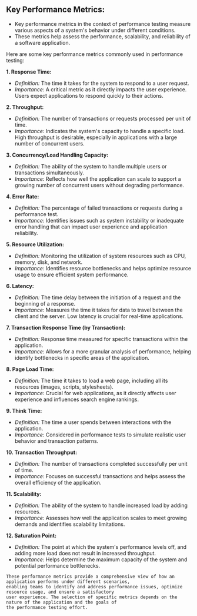 ## Key Performance Metrics:
- Key performance metrics in the context of performance testing measure various aspects of a system's behavior under different conditions.
- These metrics help assess the performance, scalability, and reliability of a software application.

Here are some key performance metrics commonly used in performance testing: 

__1. Response Time:__
-  _Definition:_ The time it takes for the system to respond to a user request.
-  _Importance:_ A critical metric as it directly impacts the user experience. Users expect applications to respond quickly to their actions.

__2. Throughput:__
-  _Definition:_ The number of transactions or requests processed per unit of time.
-  _Importance:_ Indicates the system's capacity to handle a specific load. High throughput is desirable, especially in applications with a large number of concurrent users.

__3. Concurrency/Load Handling Capacity:__
-  _Definition:_ The ability of the system to handle multiple users or transactions simultaneously.
-  _Importance:_ Reflects how well the application can scale to support a growing number of concurrent users without degrading performance.

__4. Error Rate:__
-  _Definition:_ The percentage of failed transactions or requests during a performance test.
-  _Importance:_ Identifies issues such as system instability or inadequate error handling that can impact user experience and application reliability.

__5. Resource Utilization:__
-  _Definition:_ Monitoring the utilization of system resources such as CPU, memory, disk, and network.
-  _Importance:_ Identifies resource bottlenecks and helps optimize resource usage to ensure efficient system performance.

__6. Latency:__
-  _Definition:_ The time delay between the initiation of a request and the beginning of a response.
-  _Importance:_ Measures the time it takes for data to travel between the client and the server. Low latency is crucial for real-time applications.

__7. Transaction Response Time (by Transaction):__
-  _Definition:_ Response time measured for specific transactions within the application.
-  _Importance:_ Allows for a more granular analysis of performance, helping identify bottlenecks in specific areas of the application.

__8. Page Load Time:__
-  _Definition:_ The time it takes to load a web page, including all its resources (images, scripts, stylesheets).
-  _Importance:_ Crucial for web applications, as it directly affects user experience and influences search engine rankings.

__9. Think Time:__
-  _Definition:_ The time a user spends between interactions with the application.
-  _Importance:_ Considered in performance tests to simulate realistic user behavior and transaction patterns.

__10. Transaction Throughput:__
-  _Definition:_ The number of transactions completed successfully per unit of time.
-  _Importance:_ Focuses on successful transactions and helps assess the overall efficiency of the application.

__11. Scalability:__
-  _Definition:_ The ability of the system to handle increased load by adding resources.
-  _Importance:_ Assesses how well the application scales to meet growing demands and identifies scalability limitations.

__12. Saturation Point:__
-  _Definition:_ The point at which the system's performance levels off, and adding more load does not result in increased throughput.
-  _Importance:_ Helps determine the maximum capacity of the system and potential performance bottlenecks.


```
These performance metrics provide a comprehensive view of how an application performs under different scenarios,
enabling teams to identify and address performance issues, optimize resource usage, and ensure a satisfactory
user experience. The selection of specific metrics depends on the nature of the application and the goals of
the performance testing effort.
```

